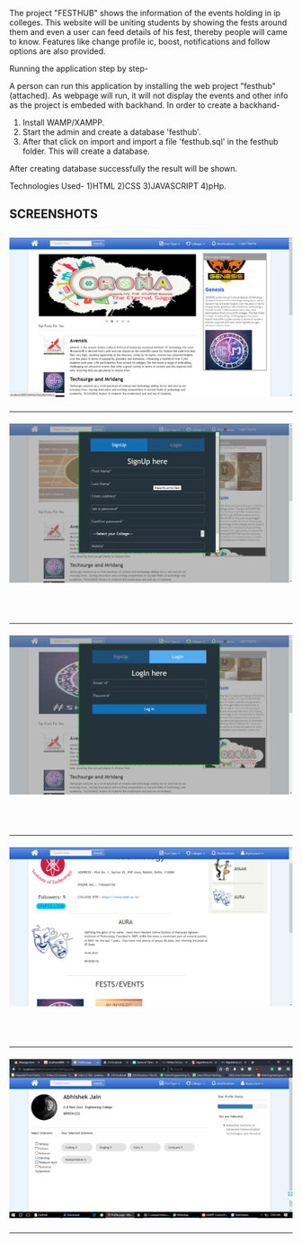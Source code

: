 The project "FESTHUB" shows the information of the events holding in ip colleges. This website will be uniting students by showing the fests around them and even a user can
feed details of his fest, thereby people will came to know. Features like change profile ic, boost, notifications and follow options are also provided.

Running the application step by step-

A person can run this application by installing the web project "festhub" (attached). As webpage will run, it will not display the events and other info as the project is 
embeded with backhand.
In order to create a backhand-
1) Install WAMP/XAMPP.
2) Start the admin and create a database 'festhub'.
3) After that click on import and import a file 'festhub.sql' in the festhub folder. This will create a database.

After creating database successfully the result will be shown.

Technologies Used-
1)HTML
2)CSS
3)JAVASCRIPT
4)pHp.

<h2>SCREENSHOTS<h2>

<img src="Screenshots/Screenshot (38).png">
<br><hr>

<img src="Screenshots/Screenshot (39).png">

<br><hr>

<img src="Screenshots/Screenshot (40).png">

<br><hr>

<img src="Screenshots/Screenshot (41).png">

<br><hr>
<img src="Screenshots/Screenshot (44).png">

<hr>

